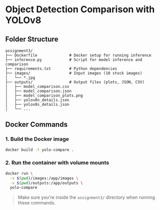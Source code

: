 # Object Detection Comparison with YOLOv8

## Folder Structure

```plaintext
assignment3/
├── Dockerfile              # Docker setup for running inference
├── inference.py            # Script for model inference and comparison
├── requirements.txt        # Python dependencies
├── images/                 # Input images (10 stock images)
│   └── *.jpg
├── outputs/                # Output files (plots, JSON, CSV)
│   ├── model_comparison.csv
│   ├── model_comparison.json
│   ├── model_comparison_plots.png
│   ├── yolov8n_details.json
│   ├── yolov8s_details.json
│   └── ...
```

## Docker Commands

### 1. Build the Docker image

```bash
docker build -t yolo-compare .
```

### 2. Run the container with volume mounts

```bash
docker run \
  -v $(pwd)/images:/app/images \
  -v $(pwd)/outputs:/app/outputs \
  yolo-compare
```

> Make sure you're inside the `assignment3/` directory when running these commands.
